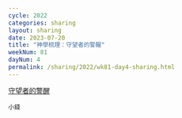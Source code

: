 ```yaml
---
cycle: 2022
categories: sharing
layout: sharing
date: 2023-07-20
title: "神學梳理：守望者的警醒"
weekNum: 81
dayNum: 4
permalink: /sharing/2022/wk81-day4-sharing.html
---
```


[守望者的警醒](https://eccseattle.github.io/media/sharing/2022/wk081/2023-07-20-bin.m4a)

`小錢`

